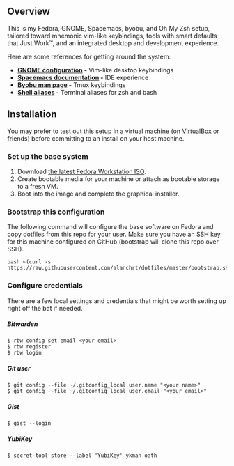 ## Overview

This is my Fedora, GNOME, Spacemacs, byobu, and Oh My Zsh setup, tailored toward mnemonic vim-like keybindings, tools with smart defaults that Just Work&trade;, and an integrated desktop and development experience.

Here are some references for getting around the system:

- **[GNOME configuration](roles/gnome/files/keybindings.conf) -** Vim-like desktop keybindings
- **[Spacemacs documentation](http://develop.spacemacs.org/doc/DOCUMENTATION.html) -** IDE experience
- **[Byobu man page](http://manpages.ubuntu.com/manpages/zesty/en/man1/byobu.1.html#contenttoc8) -** Tmux keybindings
- **[Shell aliases](home/dot_bash_aliases) -** Terminal aliases for zsh and bash

## Installation

You may prefer to test out this setup in a virtual machine (on [VirtualBox](https://www.virtualbox.org/) or friends) before committing to an install on your host machine.

### Set up the base system

1. Download [the latest Fedora Workstation ISO](https://getfedora.org/en/workstation/download/).
2. Create bootable media for your machine or attach as bootable storage to a fresh VM.
3. Boot into the image and complete the graphical installer.

### Bootstrap this configuration

The following command will configure the base software on Fedora and copy dotfiles from this repo for your user. Make sure you have an SSH key for this machine configured on GitHub (bootstrap will clone this repo over SSH).

```shell
bash <(curl -s https://raw.githubusercontent.com/alanchrt/dotfiles/master/bootstrap.sh)
```
### Configure credentials

There are a few local settings and credentials that might be worth setting up right off the bat if needed.

##### Bitwarden

```
$ rbw config set email <your email>
$ rbw register
$ rbw login
```

##### Git user

```
$ git config --file ~/.gitconfig_local user.name "<your name>"
$ git config --file ~/.gitconfig_local user.email "<your email>"
```

##### Gist

```
$ gist --login
```

##### YubiKey

```
$ secret-tool store --label 'YubiKey' ykman oath
```
